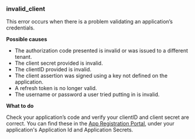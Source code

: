 ### invalid_client
This error occurs when there is a problem validating an application’s credentials. 

**Possible causes** 
* The authorization code presented is invalid or was issued to a different tenant.
* The client secret provided is invalid.
* The clientID provided is invalid.
* The client assertion was signed using a key not defined on the application.
* A refresh token is no longer valid.
* The username or password a user tried putting in is invalid.

**What to do**

Check your application’s code and verify your clientID and client secret are correct. You can find these in the [App Registration Portal](https://apps.dev.microsoft.com/), under your application's Application Id and Application Secrets. 
